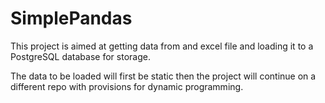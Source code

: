 # SimplePandas

This project is aimed at getting data from and excel file and loading it to a PostgreSQL database for storage.

The data to be loaded will first be static then the project will continue on a different repo with provisions for dynamic programming.
